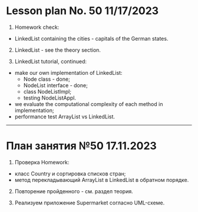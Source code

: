 # Lesson plan No. 50 11/17/2023

1. Homework check:
- LinkedList containing the cities - capitals of the German states.

2. LinkedList - see the theory section.

3. LinkedList tutorial, continued:
- make our own implementation of LinkedList:
  - Node class - done;
  - NodeList interface - done;
  - class NodeListImpl;
  - testing NodeListAppl.
- we evaluate the computational complexity of each method in implementation;
- performance test ArrayList vs LinkedList.


___________________________________________

# План занятия №50 17.11.2023

1. Проверка Homework:
- класс Country и сортировка списков стран;
- метод перекладывающий ArrayList в LinkedList в обратном порядке.

2. Повторение пройденного - см. раздел теория.

3. Реализуем приложение Supermarket согласно UML-схеме.
